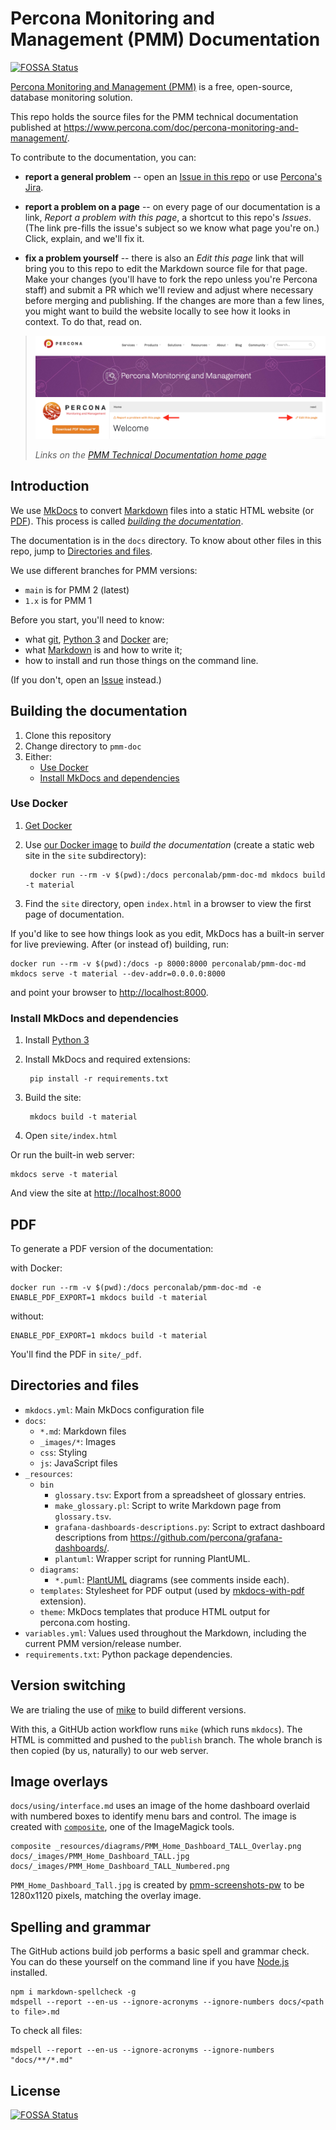 # Percona Monitoring and Management (PMM) Documentation
[![FOSSA Status](https://app.fossa.com/api/projects/git%2Bgithub.com%2Fpercona%2Fpmm-doc.svg?type=shield)](https://app.fossa.com/projects/git%2Bgithub.com%2Fpercona%2Fpmm-doc?ref=badge_shield)

[Percona Monitoring and Management (PMM)](https://www.percona.com/software/database-tools/percona-monitoring-and-management) is a free, open-source, database monitoring solution.

This repo holds the source files for the PMM technical documentation published at <https://www.percona.com/doc/percona-monitoring-and-management/>.


To contribute to the documentation, you can:

- **report a general problem** -- open an [Issue in this repo](https://github.com/percona/pmm-doc/issues/new?title=PMM%20doc%20issue&body=Please%20describe%20the%20issue%20here) or use [Percona's Jira](https://jira.percona.com/browse/PMM).

- **report a problem on a page** -- on every page of our documentation is a link, *Report a problem with this page*, a shortcut to this repo's *Issues*. (The link pre-fills the issue's subject so we know what page you're on.) Click, explain, and we'll fix it.

- **fix a problem yourself** -- there is also an *Edit this page* link that will bring you to this repo to edit the Markdown source file for that page. Make your changes (you'll have to fork the repo unless you're Percona staff) and submit a PR which we'll review and adjust where necessary before merging and publishing. If the changes are more than a few lines, you might want to build the website locally to see how it looks in context. To do that, read on.

> ![PMM Technical Documentation links](docs/_images/pmm-links.png)
>
> *Links on the [PMM Technical Documentation home page](https://www.percona.com/doc/percona-monitoring-and-management/)*

## Introduction

We use [MkDocs](https://www.mkdocs.org/) to convert [Markdown](https://daringfireball.net/projects/markdown/) files into a static HTML website (or [PDF](#pdf)). This process is called [*building the documentation*](#building-the-documentation).

The documentation is in the `docs` directory. To know about other files in this repo, jump to [Directories and files](#directories-and-files).

We use different branches for PMM versions:

- `main` is for PMM 2 (latest)
- `1.x` is for PMM 1

Before you start, you'll need to know:

- what [git](https://git-scm.com), [Python 3](https://www.python.org/downloads/) and [Docker](https://docs.docker.com/get-docker/) are;
- what [Markdown](https://daringfireball.net/projects/markdown/) is and how to write it;
- how to install and run those things on the command line.

(If you don't, open an [Issue](https://github.com/percona/pmm-doc/issues/new?title=PMM%20doc%20issue&body=Please%20describe%20the%20issue%20here) instead.)

## Building the documentation

1. Clone this repository
2. Change directory to `pmm-doc`
3. Either:
	- [Use Docker](#use-docker)
	- [Install MkDocs and dependencies](#install-mkdocs-and-dependencies)

### Use Docker

1. [Get Docker](https://docs.docker.com/get-docker/)

2. Use [our Docker image](https://hub.docker.com/repository/docker/perconalab/pmm-doc-md) to *build the documentation* (create a static web site in the `site` subdirectory):

		docker run --rm -v $(pwd):/docs perconalab/pmm-doc-md mkdocs build -t material

3. Find the `site` directory, open `index.html` in a browser to view the first page of documentation.

If you'd like to see how things look as you edit, MkDocs has a built-in server for live previewing. After (or instead of) building, run:

	docker run --rm -v $(pwd):/docs -p 8000:8000 perconalab/pmm-doc-md mkdocs serve -t material --dev-addr=0.0.0.0:8000

and point your browser to [http://localhost:8000](http://localhost:8000).

### Install MkDocs and dependencies

1. Install [Python 3](https://www.python.org/downloads/)

2. Install MkDocs and required extensions:

        pip install -r requirements.txt

3. Build the site:

		mkdocs build -t material

4. Open `site/index.html`

Or run the built-in web server:

    mkdocs serve -t material

And view the site at <http://localhost:8000>

## PDF

To generate a PDF version of the documentation:

with Docker:

	docker run --rm -v $(pwd):/docs perconalab/pmm-doc-md -e ENABLE_PDF_EXPORT=1 mkdocs build -t material

without:

	ENABLE_PDF_EXPORT=1 mkdocs build -t material

You'll find the PDF in `site/_pdf`.

## Directories and files

- `mkdocs.yml`: Main MkDocs configuration file
- `docs`:
	- `*.md`: Markdown files
	- `_images/*`: Images
	- `css`: Styling
	- `js`: JavaScript files
- `_resources`:
	- `bin`
	    - `glossary.tsv`: Export from a spreadsheet of glossary entries.
    	- `make_glossary.pl`: Script to write Markdown page from `glossary.tsv`.
    	- `grafana-dashboards-descriptions.py`: Script to extract dashboard descriptions from <https://github.com/percona/grafana-dashboards/>.
		- `plantuml`: Wrapper script for running PlantUML.
	- `diagrams`:
		- `*.puml`: [PlantUML](https://plantuml.com) diagrams (see comments inside each).
	- `templates`: Stylesheet for PDF output (used by [mkdocs-with-pdf](https://github.com/orzih/mkdocs-with-pdf) extension).
	- `theme`: MkDocs templates that produce HTML output for percona.com hosting.
- `variables.yml`: Values used throughout the Markdown, including the current PMM version/release number.
- `requirements.txt`: Python package dependencies.

## Version switching

We are trialing the use of [mike](https://github.com/jimporter/mike) to build different versions.

With this, a GitHUb action workflow runs `mike` (which runs `mkdocs`). The HTML is committed and pushed to the `publish` branch. The whole branch is then copied (by us, naturally) to our web server.

## Image overlays

`docs/using/interface.md` uses an image of the home dashboard overlaid with numbered boxes to identify menu bars and control. The image is created with [`composite`](https://imagemagick.org/script/composite.php), one of the ImageMagick tools.

	composite _resources/diagrams/PMM_Home_Dashboard_TALL_Overlay.png docs/_images/PMM_Home_Dashboard_TALL.jpg docs/_images/PMM_Home_Dashboard_TALL_Numbered.png

`PMM_Home_Dashboard_Tall.jpg` is created by [pmm-screenshots-pw](https://github.com/PaulJacobs-percona/pmm-screenshots-pw) to be 1280x1120 pixels, matching the overlay image.

## Spelling and grammar

The GitHub actions build job performs a basic spell and grammar check. You can do these yourself on the command line if you have [Node.js](https://nodejs.org/en/download/) installed.

	npm i markdown-spellcheck -g
    mdspell --report --en-us --ignore-acronyms --ignore-numbers docs/<path to file>.md

To check all files:

	mdspell --report --en-us --ignore-acronyms --ignore-numbers "docs/**/*.md"

## License
[![FOSSA Status](https://app.fossa.com/api/projects/git%2Bgithub.com%2Fpercona%2Fpmm-doc.svg?type=large)](https://app.fossa.com/projects/git%2Bgithub.com%2Fpercona%2Fpmm-doc?ref=badge_large)
